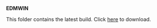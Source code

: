 **EDMWIN**

This folder contains the latest build.  Click [here](https://github.com/surf3s/EDMWIN/raw/master/Windows/edmwin.exe) to download.
